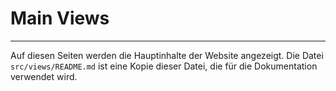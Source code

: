 # Main Views

---

Auf diesen Seiten werden die Hauptinhalte der Website angezeigt. Die Datei `src/views/README.md` ist eine Kopie dieser Datei, die für die Dokumentation verwendet wird.